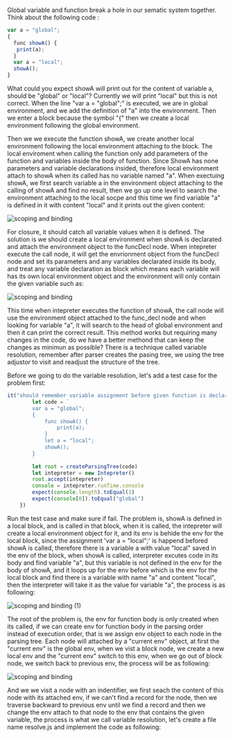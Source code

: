 Global variable and function break a hole in our sematic system together. Think about the following code :
```js
var a = "global";
{
  func showA() {
   print(a);
  }
  var a = "local";
  showA();
}
```
What could you expect showA will print out for the content of variable a, should be "global" or "local"? Currently we will print "local" but this is not correct. When the line "var a = "global";" is executed, we are in global
environment, and we add the definition of "a" into the environment. Then we enter a block because the symbol "{" then we create a local environment following the global environment. 

Then we we execute the function showA, we create another local environment following the local environment attaching to the block. The local enviroment when calling the function only add parameters of the function and 
variables inside the body of function. Since ShowA has none parameters and variable declarations insided, therefore local environment attach to showA when its called has no variable named "a". When exectuing showA, we first
search variable a in the environment object attaching to the calling of showA and find no result, then we go up one level to search the environment attaching to the local socpe and this time we find variable "a" is defined
in it with content "local" and it prints out the given content:

![scoping and binding](https://github.com/user-attachments/assets/e79bbce7-8a5b-48e6-9a49-f6b50d0773b5)


For closure, it should catch all variable values when it is defined. The solution is we should create a local environment when showA is declarated and attach the environment object to the funcDecl node. When intepreter execute
the call node, it will get the envrionment object from the funcDecl node and set its parameters and any variables declarated inside its body, and treat any variable declaration as block which means each variable will has its own
local environment object and the environment will only contain the given variable such as:

![scoping and binding](https://github.com/user-attachments/assets/b013500a-a6c3-4994-8b69-af15c5648821)

This time when intepreter executes the function of showA, the call node will use the environment object attached to the func_decl node and when looking for variable "a", it will search to the head of global environment and then
it can print the correct result. This method works but requiring many changes in the code, do we have a better methond that can keep the changes as minimun as possible? There is a technique called variable resolution, remember 
after parser creates the pasing tree, we using the tree adjustor to visit and readjust the structure of the tree.

Before we going to do the variable resolution, let's add a test case for the problem first:
```js
it("should remember variable assignment before given function is declarated", () => {
        let code = `
        var a = "global";
        {
            func showA() {
                print(a);
            }
            let a = "local";
            showA();
        }
        `
        let root = createParsingTree(code)
        let intepreter = new Intepreter()
        root.accept(intepreter)
        console = intepreter.runTime.console
        expect(console.length).toEqual(1)
        expect(console[0]).toEqual("global")
    })
```
Run the test case and make sure if fail. The problem is, showA is defined in a local block, and is called in that block, when it is called, the intepreter will create a local environment object for it, and its env is behide 
the env for the local block, since the assignment 'var a = "local";' is happend befored showA is called, therefore there is a variable a with value "local" saved in the env of the block, when showA is called, interpreter excutes
code in its body and find variable "a", but this variable is not defined in the env for the body of showA, and it loops up for the env before which is the env for the local block and find there is a variable with name "a" and 
content "local", then the interpreter will take it as the value for variable "a", the process is as following:

![scoping and binding (1)](https://github.com/user-attachments/assets/da4e100a-049d-43cc-a50f-d0bc0326e0d0)


The root of the problem is, the env for function body is only created when its called, if we can create env for function body in the parsing order instead of execution order, that is we assign env object to each node in the 
parsing tree. Each node will attached by a "current env" object, at first the "current env" is the global env, when we vist a block node, we create a new local env and the "current env" switch to this env, when we go out of
block node, we switch back to previous env, the process will be as following:

![scoping and binding](https://github.com/user-attachments/assets/185c9a32-0572-4e80-ad8b-6d9817e406a5)

And we we visit a node with an indentifier, we first seach the content of this node with its attached env, if we can't find a record for the node, then we traverse backward to previous env until we find a record and then we 
change the env attach to that node to the env that contains the given variable, the process is what we call variable resolution, let's create a file name resolve.js and implement the code as following:





